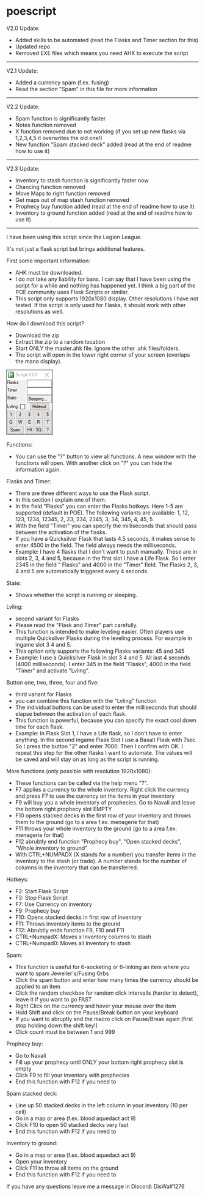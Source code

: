 # poescript

V2.0 Update:

- Added skills to be automated (read the Flasks and Timer section for this)
- Updated repo
- Removed EXE files which means you need AHK to execute the script

--------------------------------------------------------------------------------------------------------------------

V2.1 Update:

- Added a currency spam (f.ex. fusing)
- Read the section "Spam" in this file for more information

--------------------------------------------------------------------------------------------------------------------

V2.2 Update:

- Spam function is  significantly faster
- Notes function removed
- X function removed due to not working (if you set up new flasks via 1,2,3,4,5 it overwrites the old one!)
- New function "Spam stacked deck" added (read at the end of readme how to use it)

--------------------------------------------------------------------------------------------------------------------

V2.3 Update:

- Inventory to stash function is significantly faster now
- Chancing function removed
- Move Maps to right function removed
- Get maps out of map stash function removed
- Prophecy buy function added (read at the end of readme how to use it)
- Inventory to ground function added (read at the end of readme how to use it)
--------------------------------------------------------------------------------------------------------------------

I have been using this script since the Legion League.

It's not just a flask script but brings additional features.

First some important information:

- AHK must be downloaded.
- I do not take any liability for bans. I can say that I have been using the script for a while and nothing has happened yet. I think a big part of the POE community uses Flask Scripts or similar.
- This script only supports 1920x1080 display. Other resolutions I have not tested. If the script is only used for Flasks, it should work with other resolutions as well.

How do I download this script?

- Download the zip
- Extract the zip to a random location
- Start ONLY the master.ahk file. Ignore the other .ahk files/folders.
- The script will open in the lower right corner of your screen (overlaps the mana display).

![snapshot](https://github.com/cmonBruuh/poescript/blob/master/Snapshot.PNG?raw=true)

Functions:

- You can use the "?" button to view all functions. A new window with the functions will open. With another click on "?" you can hide the information again.

Flasks and Timer:
- There are three different ways to use the Flask script.
- In this section I explain one of them.
- In the field "Flasks" you can enter the Flasks hotkeys. Here 1-5 are supported (default in POE). The following variants are available:
1, 12, 123, 1234, 12345, 2, 23, 234, 2345, 3, 34, 345, 4, 45, 5
- With the field "Timer" you can specify the milliseconds that should pass between the activation of the flasks.
- If you have a Quicksilver Flask that lasts 4.5 seconds, it makes sense to enter 4500 in the field. The field always needs the milliseconds.
- Example: I have 4 flasks that I don't want to push manually. These are in slots 2, 3, 4 and 5, because in the first slot I have a Life Flask. So I enter 2345 in the field " Flasks" and 4000 in the "Timer" field. The Flasks 2, 3, 4 and 5 are automatically triggered every 4 seconds.

State:
- Shows whether the script is running or sleeping.

Lvling:
- second variant for Flasks
- Please read the "Flask and Timer" part carefully.
- This function is intended to make leveling easier. Often players use multiple Quicksilver Flasks during the leveling process. For example in ingame slot 3 4 and 5.
- This option only supports the following Flasks variants:
45 and 345
- Example: I use a Quicksilver Flask in slot 3 4 and 5. All last 4 seconds (4000 milliseconds). I enter 345 in the field "Flasks", 4000 in the field "Timer" and activate "Lvling".

Button one, two, three, four and five:
- third variant for Flasks
- you can combine this function with the "Lvling" function
- The individual buttons can be used to enter the milliseconds that should elapse between the activation of each flask.
- This function is powerful, because you can specify the exact cool down time for each flask.
- Example: In Flask Slot 1, I have a Life flask, so I don't have to enter anything. In the second ingame Flask Slot I use a Basalt Flask with 7sec. So I press the button "2" and enter 7000. Then I confirm with OK. I repeat this step for the other flasks I want to automate. The values will be saved and will stay on as long as the script is running.

More functions (only possible with resolution 1920x1080):
- These functions can be called via the help menu "?".
- F7 applies a currency to the whole inventory. Right click the currency and press F7 to use the currency on the items in your inventory
- F9 will buy you a whole inventory of prophecies. Go to Navali and leave the bottom right prophecy slot EMPTY
- F10 opens stacked decks in the first row of your inventory and throws them to the ground (go to a area f.ex. menagerie for that)
- F11 throws your whole inventory to the ground (go to a area f.ex. menagerie for that)
- F12 abrubtly end function "Prophecy buy", "Open stacked decks", "Whole inventory to ground"
- With CTRL+NUMPADX (X stands for a number) you transfer items in the inventory to the stash (or trade). A number stands for the number of columns in the inventory that can be transferred.

Hotkeys:
- F2: Start Flask Script
- F3: Stop Flask Script
- F7: Use Currency on inventory
- F9: Prophecy buy
- F10: Opens stacked decks in first row of inventory
- F11: Throws inventory items to the ground
- F12: Abrubtly ends function F9, F10 and F11
- CTRL+NumpadX: Moves x Inventory columns to stash
- CTRL+Numpad0: Moves all Inventory to stash

Spam:
- This function is useful for 6-socketing or 6-linking an item where you want to spam Jeweller's/Fusing Orbs
- Click the spam button and enter how many times the currency should be applied to an item
- Click the random checkbox for random click intervalls (harder to detect), leave it if you want to go FAST
- Right Click on the currency and hover your mouse over the item
- Hold Shift and click on the Pause/Break button on your keyboard
- If you want to abruptly end the macro click on Pause/Break again (first stop holding down the shift key!)
- Click count must be between 1 and 999

Prophecy buy:
- Go to Navali
- Fill up your prophecy until ONLY your bottom right prophecy slot is empty
- Click F9 to fill your inventory with prophecies
- End this function with F12 if you need to

Spam stacked deck:
- Line up 50 stacked decks in the left column in your inventory (10 per cell)
- Go in a map or area (f.ex. blood aquedact act 9)
- Click F10 to open 50 stacked decks very fast
- End this function with F12 if you need to

Inventory to ground:
- Go in a map or area (f.ex. blood aquedact act 9)
- Open your inventory
- Click F11 to throw all items on the ground
- End this function with F12 if you need to


If you have any questions leave me a message in Discord: DisWa#1276
